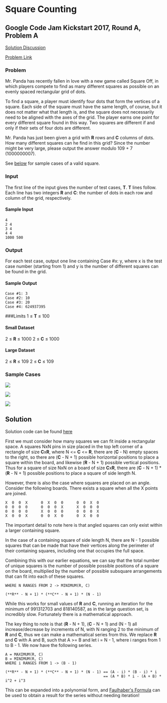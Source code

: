 # Square Counting

## Google Code Jam Kickstart 2017, Round A, Problem A

[Solution Discussion](#solution)

[Problem Link](https://code.google.com/codejam/contest/8284486/dashboard#s=p0)

### Problem
Mr. Panda has recently fallen in love with a new game called Square Off, in which players compete to find as many different squares as possible on an evenly spaced rectangular grid of dots.

To find a square, a player must identify four dots that form the vertices of a square. Each side of the square must have the same length, of course, but it does not matter what that length is, and the square does not necessarily need to be aligned with the axes of the grid. The player earns one point for every different square found in this way. Two squares are different if and only if their sets of four dots are different.

Mr. Panda has just been given a grid with **R** rows and **C** columns of dots. How many different squares can he find in this grid? Since the number might be very large, please output the answer modulo 109 + 7 (1000000007).

See [below](#sample_cases) for sample cases of a valid square.

### Input
The first line of the input gives the number of test cases, **T**. **T** lines follow. Each line has two integers **R** and **C**: the number of dots in each row and column of the grid, respectively.

#### Sample Input
```
4
2 4
3 4
4 4
1000 500
```

### Output
For each test case, output one line containing Case #x: y, where x is the test case number (starting from 1) and y is the number of different squares can be found in the grid.

#### Sample Output
```
Case #1: 3
Case #2: 10
Case #3: 20
Case #4: 624937395
```

###Limits
1 ≤ **T** ≤ 100

#### Small Dataset
2 ≤ **R** ≤ 1000
2 ≤ **C** ≤ 1000

#### Large Dataset
2 ≤ **R** ≤ 109
2 ≤ **C** ≤ 109

### Sample Cases

![](https://code.google.com/codejam/contest/images/?image=sample1.png&p=5680283126857728&c=8284486)

![](https://code.google.com/codejam/contest/images/?image=sample2.png&p=5680283126857728&c=8284486)

![](https://code.google.com/codejam/contest/images/?image=sample3.png&p=5680283126857728&c=8284486)

## Solution

Solution code can be found [here](./squares.py)

First we must consider how many squares we can fit inside a rectangular space. A squares NxN pins in size placed in the top left corner of a rectangle of size **C**x**R**, where N <= **C** <= **R**, there are (**C** - N) empty spaces to the right, so there are (**C** - N + 1) possible horizontal positions to place a square within the board, and likewise (**R** - N + 1) possible vertical positions. Thus for a square of size NxN on a board of size **C**x**R**, there are (**C** - N + 1) * (**R** - N + 1) possible positions to place a square of side length N.

However, there is also the case where squares are placed on an angle. Consider the following boards. There exists a square when all the X points are joined.

```
X  0  0  X      0  X  0  0      0  0  X  0
0  0  0  0      0  0  0  X      X  0  0  0
0  0  0  0      X  0  0  0      0  0  0  X
X  0  0  X      0  0  X  0      0  X  0  0
```

The important detail to note here is that angled squares can only exist within a larger containing square.

In the case of a containing square of side length N, there are N - 1 possible squares that can be made that have their vertices along the perimeter of their containing squares, including one that occupies the full space.
 
Combining this with our earlier equations, we can say that the total number of unique squares is the number of possible possible positions of a square on the board, multiplied by the number of possible subsquare arrangements that can fit into each of these squares.

```
WHERE N RANGES FROM 2 -> MINIMUM(R, C)

(**R** - N + 1) * (**C** - N + 1) * (N - 1)
```

While this works for small values of **R** and **C**, running an iteration for the minimum of 991312703 and 818140587, as in the large question set, is incredibly slow. Fortunately there is a mathematical approach.

The key thing to note is that (**R** - N + 1), (**C** - N + 1) and (N - 1) all increase/decrease by increments of N, with N ranging 2 to the minimum of **R** and **C**, thus we can make a mathematical series from this. We replace **R** and **C** with A and B, such that A >= B and let i = N - 1, where i ranges from 1 to B - 1. We now have the following series.

```
A = MAXIMUM(R, C)
B = MINIMUM(R, C)
WHERE i RANGES FROM 1 -> (B - 1)

(**R** - N + 1) * (**C** - N + 1) * (N - 1) == (A - i) * (B - i) * i
                                            == (A * B) * i - (A + B) * i^2 + i^3
```
 
This can be expanded into a polynomial form, and [Faulhaber's Formula](https://en.wikipedia.org/wiki/Faulhaber's_formula#Examples) can be used to obtain a result for the series without needing iteration!